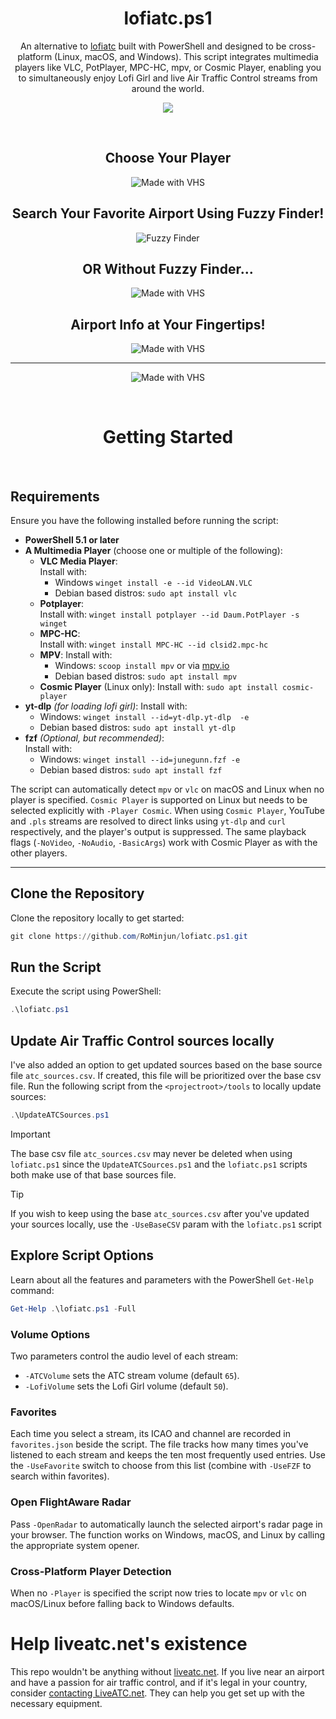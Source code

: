 <div align="center">

# lofiatc.ps1
An alternative to [lofiatc](https://www.lofiatc.com) built with PowerShell and designed to be cross-platform (Linux, macOS, and Windows). This script integrates multimedia players like VLC, PotPlayer, MPC-HC, mpv, or Cosmic Player, enabling you to simultaneously enjoy Lofi Girl and live Air Traffic Control streams from around the world.

![](https://i.redd.it/8suf7s5ywqad1.jpeg)

</div>

<br>

<div align="center">

  
## Choose Your Player
![Made with VHS](https://vhs.charm.sh/vhs-6EK95qMAl6yhRH7quA7NEq.gif)

## Search Your Favorite Airport Using Fuzzy Finder!
![Fuzzy Finder](./assets/fzf.gif)

## OR Without Fuzzy Finder...
![Made with VHS](https://vhs.charm.sh/vhs-2sTPLAkHZ0nzVtAdCifMT3.gif)

## Airport Info at Your Fingertips! 
![Made with VHS](https://vhs.charm.sh/vhs-27zfUBvX3O7fPkWiFHe3T1.gif)

---

![Made with VHS](https://vhs.charm.sh/vhs-1LOxW9YtwAj6V4n7FfNSAh.gif)



<br>

# **Getting Started**

</div>

<br>

## **Requirements**
Ensure you have the following installed before running the script:
- **PowerShell 5.1 or later**
- **A Multimedia Player** (choose one or multiple of the following):
  - **VLC Media Player**:  
    Install with:
    - Windows `winget install -e --id VideoLAN.VLC`
    - Debian based distros: `sudo apt install vlc`
  - **Potplayer**:  
    Install with: `winget install potplayer --id Daum.PotPlayer -s winget`
  - **MPC-HC**:  
    Install with: `winget install MPC-HC --id clsid2.mpc-hc`
  - **MPV**:
    Install with:
    - Windows: `scoop install mpv` or via [mpv.io](https://mpv.io/installation/)
    - Debian based distros: `sudo apt install mpv`
  - **Cosmic Player** (Linux only):
    Install with: `sudo apt install cosmic-player`
- **yt-dlp** *(for loading lofi girl)*:
    Install with:
    - Windows: `winget install --id=yt-dlp.yt-dlp  -e`
    - Debian based distros: `sudo apt install yt-dlp`
- **fzf** *(Optional, but recommended)*:  
  Install with:
  - Windows: `winget install --id=junegunn.fzf -e`
  - Debian based distros: `sudo apt install fzf`

The script can automatically detect `mpv` or `vlc` on macOS and Linux when no player is specified. `Cosmic Player` is supported on Linux but needs to be selected explicitly with `-Player Cosmic`. When using `Cosmic Player`, YouTube and `.pls` streams are resolved to direct links using `yt-dlp` and `curl` respectively, and the player's output is suppressed. The same playback flags (`-NoVideo`, `-NoAudio`, `-BasicArgs`) work with Cosmic Player as with the other players.

---

## **Clone the Repository**
Clone the repository locally to get started:
```powershell
git clone https://github.com/RoMinjun/lofiatc.ps1.git
```

## **Run the Script**
Execute the script using PowerShell:
```powershell
.\lofiatc.ps1
```

## Update Air Traffic Control sources locally
I've also added an option to get updated sources based on the base source file `atc_sources.csv`. If created, this file will be prioritized over the base csv file. Run the following script from the `<projectroot>/tools` to locally update sources:
```powershell
.\UpdateATCSources.ps1
```
> [!IMPORTANT]
> The base csv file `atc_sources.csv` may never be deleted when using `lofiatc.ps1` since the `UpdateATCSources.ps1` and the `lofiatc.ps1` scripts both make use of that base sources file.

> [!TIP]
> If you wish to keep using the base `atc_sources.csv` after you've updated your sources locally, use the `-UseBaseCSV` param with the `lofiatc.ps1` script

## **Explore Script Options**
Learn about all the features and parameters with the PowerShell `Get-Help` command:
```powershell
Get-Help .\lofiatc.ps1 -Full
```

### **Volume Options**
Two parameters control the audio level of each stream:

- `-ATCVolume` sets the ATC stream volume (default `65`).
- `-LofiVolume` sets the Lofi Girl volume (default `50`).

### **Favorites**
Each time you select a stream, its ICAO and channel are recorded in `favorites.json` beside the script. The file tracks how many times you've listened to each stream and keeps the ten most frequently used entries. Use the `-UseFavorite` switch to choose from this list (combine with `-UseFZF` to search within favorites).

### Open FlightAware Radar
Pass `-OpenRadar` to automatically launch the selected airport's radar page in your browser. The function works on Windows, macOS, and Linux by calling the appropriate system opener.

### Cross-Platform Player Detection
When no `-Player` is specified the script now tries to locate `mpv` or `vlc` on macOS/Linux before falling back to Windows defaults.

# Help liveatc.net's existence
This repo wouldn't be anything without [liveatc.net](https://www.liveatc.net). If you live near an airport and have a passion for air traffic control, and if it's legal in your country, consider [contacting LiveATC.net](https://www.liveatc.net/ct/contact.php). They can help you get set up with the necessary equipment.
